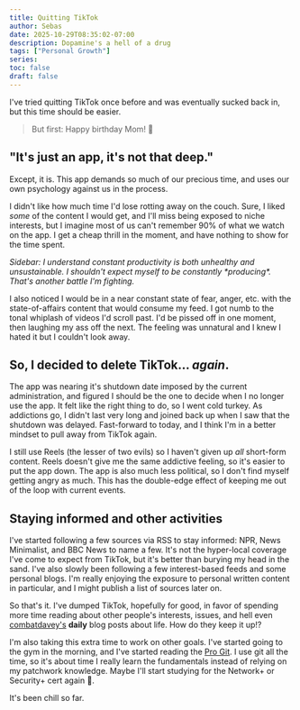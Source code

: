 ```yaml
---
title: Quitting TikTok
author: Sebas
date: 2025-10-29T08:35:02-07:00
description: Dopamine's a hell of a drug
tags: ["Personal Growth"]
series:
toc: false
draft: false
---
```


I've tried quitting TikTok once before and was eventually sucked back in, but this time should be easier.

<!--more -->

> But first: Happy birthday Mom! 🎉

## "It's just an app, it's not that deep."

Except, it is. This app demands so much of our precious time, and uses our own psychology against us in the process.

I didn't like how much time I'd lose rotting away on the couch. Sure, I liked _some_ of the content I would get, and I'll miss being exposed to niche interests, but I imagine most of us can't remember 90% of what we watch on the app. I get a cheap thrill in the moment, and have nothing to show for the time spent.

_Sidebar: I understand constant productivity is both unhealthy and unsustainable. I shouldn't expect myself to be constantly \*producing\*. That's another battle I'm fighting._

I also noticed I would be in a near constant state of fear, anger, etc. with the state-of-affairs content that would consume my feed. I got numb to the tonal whiplash of videos I'd scroll past. I'd be pissed off in one moment, then laughing my ass off the next. The feeling was unnatural and I knew I hated it but I couldn't look away.

## So, I decided to delete TikTok... _again_.

The app was nearing it's shutdown date imposed by the current administration, and figured I should be the one to decide when I no longer use the app. It felt like the right thing to do, so I went cold turkey. As addictions go, I didn't last very long and joined back up when I saw that the shutdown was delayed. Fast-forward to today, and I think I'm in a better mindset to pull away from TikTok again.

I still use Reels (the lesser of two evils) so I haven't given up _all_ short-form content. Reels doesn't give me the same addictive feeling, so it's easier to put the app down. The app is also much less political, so I don't find myself getting angry as much. This has the double-edge effect of keeping me out of the loop with current events.

## Staying informed and other activities
I've started following a few sources via RSS to stay informed: NPR, News Minimalist, and BBC News to name a few. It's not the hyper-local coverage I've come to expect from TikTok, but it's better than burying my head in the sand. I've also slowly been following a few interest-based feeds and some personal blogs. I'm really enjoying the exposure to personal written content in particular, and I might publish a list of sources later on.

So that's it. I've dumped TikTok, hopefully for good, in favor of spending more time reading about other people's interests, issues, and hell even [combatdavey's](https://combatdavey.net/blog) **daily** blog posts about life. How do they keep it up!?

I'm also taking this extra time to work on other goals. I've started going to the gym in the morning, and I've started reading the [Pro Git](https://git-scm.com/book/en/v2). I use git all the time, so it's about time I really learn the fundamentals instead of relying on my patchwork knowledge. Maybe I'll start studying for the Network+ or Security+ cert again 👀.

It's been chill so far.
